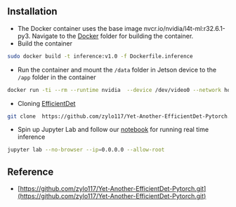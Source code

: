 ## Installation
* The Docker container uses the base image nvcr.io/nvidia/l4t-ml:r32.6.1-py3. Navigate to the [Docker](Docker) folder for building the container.
* Build the container
```bash
sudo docker build -t inference:v1.0 -f Dockerfile.inference
```
* Run the container and mount the `/data` folder in Jetson device to the `/app` folder in the container
```bash
docker run -ti --rm --runtime nvidia  --device /dev/video0 --network host --privileged -e DISPLAY=$DISPLAY -v /data:/app/data inference:v1.0 bash
```
* Cloning [EfficientDet](https://github.com/zylo117/Yet-Another-EfficientDet-Pytorch.git) 
```bash
git clone  https://github.com/zylo117/Yet-Another-EfficientDet-Pytorch.git
```
* Spin up Jupyter Lab and follow our [notebook](Efficientdet_inference.ipynb) for running real time inference
```bash
jupyter lab --no-browser --ip=0.0.0.0 --allow-root
```

## Reference
* [https://github.com/zylo117/Yet-Another-EfficientDet-Pytorch.git](https://github.com/zylo117/Yet-Another-EfficientDet-Pytorch.git)
